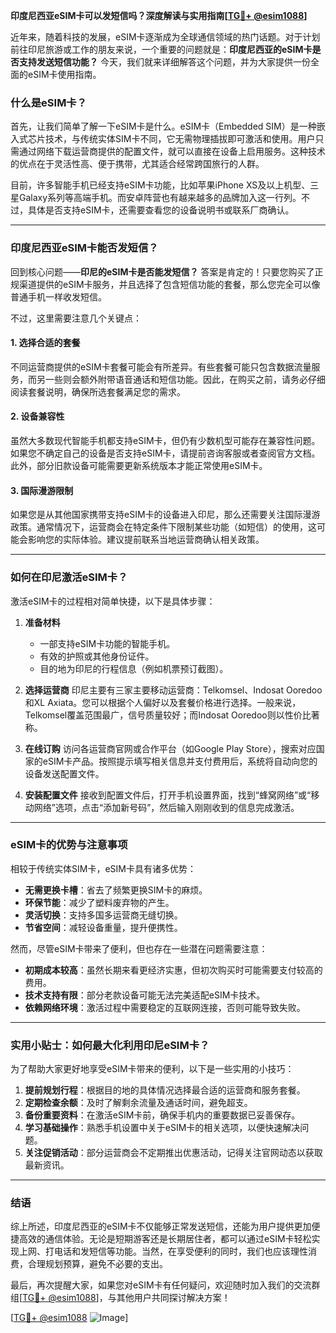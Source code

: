 **印度尼西亚eSIM卡可以发短信吗？深度解读与实用指南[[TG💪+ @esim1088](https://t.me/s/esim1088)]**

近年来，随着科技的发展，eSIM卡逐渐成为全球通信领域的热门话题。对于计划前往印尼旅游或工作的朋友来说，一个重要的问题就是：**印度尼西亚的eSIM卡是否支持发送短信功能？** 今天，我们就来详细解答这个问题，并为大家提供一份全面的eSIM卡使用指南。

### 什么是eSIM卡？

首先，让我们简单了解一下eSIM卡是什么。eSIM卡（Embedded SIM）是一种嵌入式芯片技术，与传统实体SIM卡不同，它无需物理插拔即可激活和使用。用户只需通过网络下载运营商提供的配置文件，就可以直接在设备上启用服务。这种技术的优点在于灵活性高、便于携带，尤其适合经常跨国旅行的人群。

目前，许多智能手机已经支持eSIM卡功能，比如苹果iPhone XS及以上机型、三星Galaxy系列等高端手机。而安卓阵营也有越来越多的品牌加入这一行列。不过，具体是否支持eSIM卡，还需要查看您的设备说明书或联系厂商确认。

---

### 印度尼西亚eSIM卡能否发短信？

回到核心问题——**印尼的eSIM卡是否能发短信？** 答案是肯定的！只要您购买了正规渠道提供的eSIM卡服务，并且选择了包含短信功能的套餐，那么您完全可以像普通手机一样收发短信。

不过，这里需要注意几个关键点：

#### 1. **选择合适的套餐**
   不同运营商提供的eSIM卡套餐可能会有所差异。有些套餐可能只包含数据流量服务，而另一些则会额外附带语音通话和短信功能。因此，在购买之前，请务必仔细阅读套餐说明，确保所选套餐满足您的需求。

#### 2. **设备兼容性**
   虽然大多数现代智能手机都支持eSIM卡，但仍有少数机型可能存在兼容性问题。如果您不确定自己的设备是否支持eSIM卡，请提前咨询客服或者查阅官方文档。此外，部分旧款设备可能需要更新系统版本才能正常使用eSIM卡。

#### 3. **国际漫游限制**
   如果您是从其他国家携带支持eSIM卡的设备进入印尼，那么还需要关注国际漫游政策。通常情况下，运营商会在特定条件下限制某些功能（如短信）的使用，这可能会影响您的实际体验。建议提前联系当地运营商确认相关政策。

---

### 如何在印尼激活eSIM卡？

激活eSIM卡的过程相对简单快捷，以下是具体步骤：

1. **准备材料**
   - 一部支持eSIM卡功能的智能手机。
   - 有效的护照或其他身份证件。
   - 目的地为印尼的行程信息（例如机票预订截图）。

2. **选择运营商**
   印尼主要有三家主要移动运营商：Telkomsel、Indosat Ooredoo和XL Axiata。您可以根据个人偏好以及套餐价格进行选择。一般来说，Telkomsel覆盖范围最广，信号质量较好；而Indosat Ooredoo则以性价比著称。

3. **在线订购**
   访问各运营商官网或合作平台（如Google Play Store），搜索对应国家的eSIM卡产品。按照提示填写相关信息并支付费用后，系统将自动向您的设备发送配置文件。

4. **安装配置文件**
   接收到配置文件后，打开手机设置界面，找到“蜂窝网络”或“移动网络”选项，点击“添加新号码”，然后输入刚刚收到的信息完成激活。

---

### eSIM卡的优势与注意事项

相较于传统实体SIM卡，eSIM卡具有诸多优势：

- **无需更换卡槽**：省去了频繁更换SIM卡的麻烦。
- **环保节能**：减少了塑料废弃物的产生。
- **灵活切换**：支持多国多运营商无缝切换。
- **节省空间**：减轻设备重量，提升便携性。

然而，尽管eSIM卡带来了便利，但也存在一些潜在问题需要注意：

- **初期成本较高**：虽然长期来看更经济实惠，但初次购买时可能需要支付较高的费用。
- **技术支持有限**：部分老款设备可能无法完美适配eSIM卡技术。
- **依赖网络环境**：激活过程中需要稳定的互联网连接，否则可能导致失败。

---

### 实用小贴士：如何最大化利用印尼eSIM卡？

为了帮助大家更好地享受eSIM卡带来的便利，以下是一些实用的小技巧：

1. **提前规划行程**：根据目的地的具体情况选择最合适的运营商和服务套餐。
2. **定期检查余额**：及时了解剩余流量及通话时间，避免超支。
3. **备份重要资料**：在激活eSIM卡前，确保手机内的重要数据已妥善保存。
4. **学习基础操作**：熟悉手机设置中关于eSIM卡的相关选项，以便快速解决问题。
5. **关注促销活动**：部分运营商会不定期推出优惠活动，记得关注官网动态以获取最新资讯。

---

### 结语

综上所述，印度尼西亚的eSIM卡不仅能够正常发送短信，还能为用户提供更加便捷高效的通信体验。无论是短期游客还是长期居住者，都可以通过eSIM卡轻松实现上网、打电话和发短信等功能。当然，在享受便利的同时，我们也应该理性消费，合理规划预算，避免不必要的支出。

最后，再次提醒大家，如果您对eSIM卡有任何疑问，欢迎随时加入我们的交流群组[[TG💪+ @esim1088](https://t.me/s/esim1088)]，与其他用户共同探讨解决方案！

[[TG💪+ @esim1088](https://t.me/s/esim1088) ![Image](https://i.postimg.cc/4NQfJmqS/Snipaste-2025-05-13-00-14-12.png)]